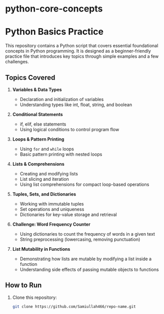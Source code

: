 # python-core-concepts
# Python Basics Practice

This repository contains a Python script that covers essential foundational concepts in Python programming. It is designed as a beginner-friendly practice file that introduces key topics through simple examples and a few challenges.

## Topics Covered

1. **Variables & Data Types**  
   - Declaration and initialization of variables  
   - Understanding types like int, float, string, and boolean  

2. **Conditional Statements**  
   - if, elif, else statements  
   - Using logical conditions to control program flow  

3. **Loops & Pattern Printing**  
   - Using `for` and `while` loops  
   - Basic pattern printing with nested loops  

4. **Lists & Comprehensions**  
   - Creating and modifying lists  
   - List slicing and iteration  
   - Using list comprehensions for compact loop-based operations  

5. **Tuples, Sets, and Dictionaries**  
   - Working with immutable tuples  
   - Set operations and uniqueness  
   - Dictionaries for key-value storage and retrieval  

6. **Challenge: Word Frequency Counter**  
   - Using dictionaries to count the frequency of words in a given text  
   - String preprocessing (lowercasing, removing punctuation)  

7. **List Mutability in Functions**  
   - Demonstrating how lists are mutable by modifying a list inside a function  
   - Understanding side effects of passing mutable objects to functions  

## How to Run

1. Clone this repository:
   ```bash
   git clone https://github.com/Samiullah466/repo-name.git
